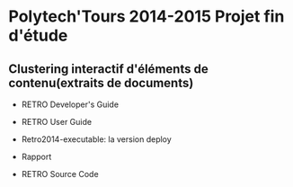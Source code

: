 Polytech'Tours 2014-2015 Projet fin d'étude
============================================
Clustering interactif d'éléments de contenu(extraits de documents)
----------------------------------------------------------------------
- RETRO Developer's Guide

- RETRO User Guide

- Retro2014-executable: la version deploy

- Rapport

- RETRO Source Code

